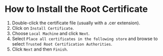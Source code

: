 # How to Install the Root Certificate

1. Double-click the certificate file (usually with a .cer extension).
2. Click on `Install Certificate`.
3. Choose `Local Machine` and click `Next`.
4. Select `Place all certificates in the following store` and browse to select `Trusted Root Certification Authorities`.
5. Click `Next` and then `Finish`.

